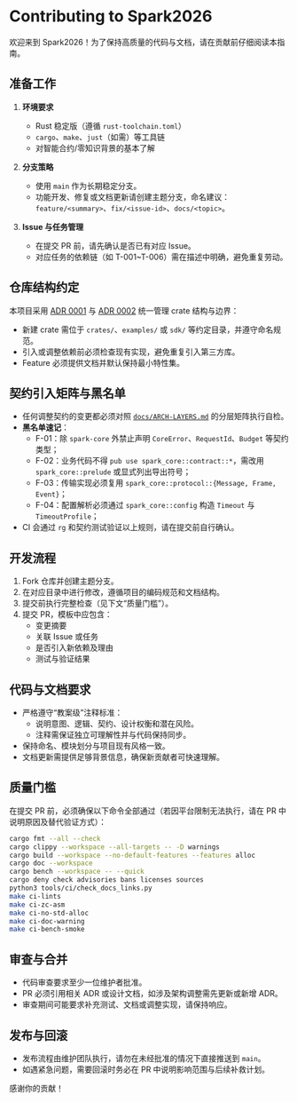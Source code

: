 # Contributing to Spark2026

欢迎来到 Spark2026！为了保持高质量的代码与文档，请在贡献前仔细阅读本指南。

## 准备工作

1. **环境要求**
   - Rust 稳定版（遵循 `rust-toolchain.toml`）
   - `cargo`、`make`、`just`（如需）等工具链
   - 对智能合约/零知识背景的基本了解

2. **分支策略**
   - 使用 `main` 作为长期稳定分支。
   - 功能开发、修复或文档更新请创建主题分支，命名建议：`feature/<summary>`、`fix/<issue-id>`、`docs/<topic>`。

3. **Issue 与任务管理**
   - 在提交 PR 前，请先确认是否已有对应 Issue。
   - 对应任务的依赖链（如 T-001~T-006）需在描述中明确，避免重复劳动。

## 仓库结构约定

本项目采用 [ADR 0001](docs/adr/0001-crate-structure-and-governance.md) 与 [ADR 0002](docs/adr/0002-codecs-transport-layering.md) 统一管理 crate 结构与边界：

- 新建 crate 需位于 `crates/`、`examples/` 或 `sdk/` 等约定目录，并遵守命名规范。
- 引入或调整依赖前必须检查现有实现，避免重复引入第三方库。
- Feature 必须提供文档并默认保持最小特性集。

## 契约引入矩阵与黑名单

- 任何调整契约的变更都必须对照 [`docs/ARCH-LAYERS.md`](docs/ARCH-LAYERS.md) 的分层矩阵执行自检。
- **黑名单速记**：
  - F-01：除 `spark-core` 外禁止声明 `CoreError`、`RequestId`、`Budget` 等契约类型；
  - F-02：业务代码不得 `pub use spark_core::contract::*`，需改用 `spark_core::prelude` 或显式列出导出符号；
  - F-03：传输实现必须复用 `spark_core::protocol::{Message, Frame, Event}`；
  - F-04：配置解析必须通过 `spark_core::config` 构造 `Timeout` 与 `TimeoutProfile`；
- CI 会通过 `rg` 和契约测试验证以上规则，请在提交前自行确认。

## 开发流程

1. Fork 仓库并创建主题分支。
2. 在对应目录中进行修改，遵循项目的编码规范和文档结构。
3. 提交前执行完整检查（见下文“质量门槛”）。
4. 提交 PR，模板中应包含：
   - 变更摘要
   - 关联 Issue 或任务
   - 是否引入新依赖及理由
   - 测试与验证结果

## 代码与文档要求

- 严格遵守“教案级”注释标准：
  - 说明意图、逻辑、契约、设计权衡和潜在风险。
  - 注释需保证独立可理解性并与代码保持同步。
- 保持命名、模块划分与项目现有风格一致。
- 文档更新需提供足够背景信息，确保新贡献者可快速理解。

## 质量门槛

在提交 PR 前，必须确保以下命令全部通过（若因平台限制无法执行，请在 PR 中说明原因及替代验证方式）：

```bash
cargo fmt --all --check
cargo clippy --workspace --all-targets -- -D warnings
cargo build --workspace --no-default-features --features alloc
cargo doc --workspace
cargo bench --workspace -- --quick
cargo deny check advisories bans licenses sources
python3 tools/ci/check_docs_links.py
make ci-lints
make ci-zc-asm
make ci-no-std-alloc
make ci-doc-warning
make ci-bench-smoke
```

## 审查与合并

- 代码审查要求至少一位维护者批准。
- PR 必须引用相关 ADR 或设计文档，如涉及架构调整需先更新或新增 ADR。
- 审查期间可能要求补充测试、文档或调整实现，请保持响应。

## 发布与回滚

- 发布流程由维护团队执行，请勿在未经批准的情况下直接推送到 `main`。
- 如遇紧急问题，需要回滚时务必在 PR 中说明影响范围与后续补救计划。

感谢你的贡献！

